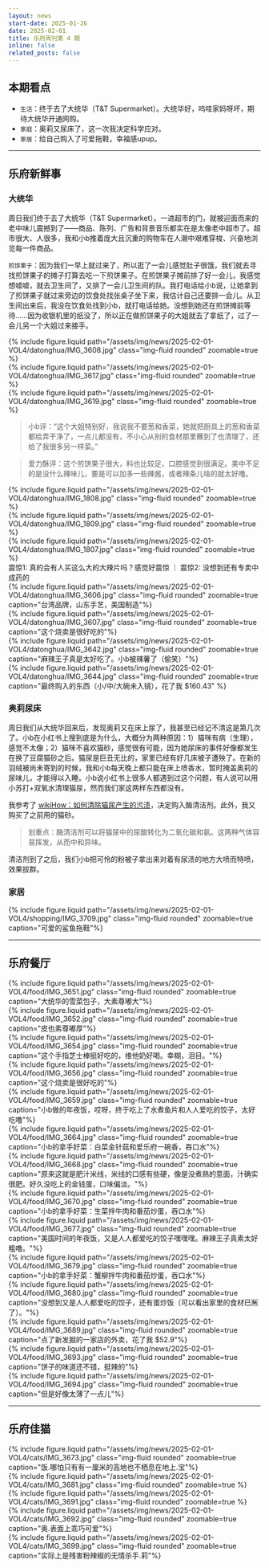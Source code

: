 ```yaml
---
layout: news
start-date: 2025-01-26
date: 2025-02-01
title: 乐府周刊第 4 期
inline: false
related_posts: false
---
```


## 本期看点

- `生活`：终于去了大统华（T&T Supermarket）。大统华好，呜哇家妈呀坏，期待大统华开通网购。
- `家庭`：奥莉又尿床了，这一次我决定科学应对。
- `家居`：给自己购入了可爱拖鞋，幸福感upup。

<hr class="dotted">

## 乐府新鲜事
### 大统华

周日我们终于去了大统华（T&T Supermarket）。一进超市的门，就被迎面而来的老中味儿震撼到了——商品、陈列、广告和背景音乐都实在是太像老中超市了。超市很大、人很多，我和小b推着庞大且沉重的购物车在人潮中艰难穿梭、兴奋地浏览每一件商品。

`煎饼果子`：因为我们一早上就过来了，所以逛了一会儿感觉肚子很饿，我们就去寻找煎饼果子的摊子打算去吃一下煎饼果子。在煎饼果子摊前排了好一会儿，我感觉想嘘嘘，就去卫生间了，又排了一会儿卫生间的队。我打电话给小b说，让她拿到了煎饼果子就过来旁边的饮食处找张桌子坐下来，我估计自己还要排一会儿。从卫生间出来后，我没在饮食处找到小b，就打电话给她。没想到她还在煎饼摊前等待……因为收银机里的纸没了，所以正在做煎饼果子的大姐就去了拿纸了，过了一会儿另一个大姐过来接手。

<div class="row justify-content-sm-center">
  <div class="col-sm-3 mt-3 mt-md-0">
    {% include figure.liquid path="/assets/img/news/2025-02-01-VOL4/datonghua/IMG_3608.jpg" class="img-fluid rounded" zoomable=true %}
  </div>
  <div class="col-sm-3 mt-3 mt-md-0">
    {% include figure.liquid path="/assets/img/news/2025-02-01-VOL4/datonghua/IMG_3617.jpg" class="img-fluid rounded" zoomable=true %}
  </div>
  <div class="col-sm-5 mt-3 mt-md-0">
    {% include figure.liquid path="/assets/img/news/2025-02-01-VOL4/datonghua/IMG_3619.jpg" class="img-fluid rounded" zoomable=true %}
  </div>
</div>

> 小b评：“这个大姐特别好，我说我不要葱和香菜，她就把厨具上的葱和香菜都给弄干净了，一点儿都没有，不小心从别的食材那里蘸到了也清理了，还给了我很多另一样菜。”

> 爱力酥评：这个煎饼果子很大，料也比较足，口腔感觉到很满足。美中不足的是没什么辣味儿，要是可以加多一些辣酱，或者辣条儿啥的就太好噜。

<div class="row justify-content-sm-center">
  <div class="col-sm-4 mt-3 mt-md-0">
    {% include figure.liquid path="/assets/img/news/2025-02-01-VOL4/datonghua/IMG_1808.jpg" class="img-fluid rounded" zoomable=true %}
  </div>
  <div class="col-sm-4 mt-3 mt-md-0">
    {% include figure.liquid path="/assets/img/news/2025-02-01-VOL4/datonghua/IMG_1809.jpg" class="img-fluid rounded" zoomable=true %}
  </div>
  <div class="col-sm-4 mt-3 mt-md-0">
    {% include figure.liquid path="/assets/img/news/2025-02-01-VOL4/datonghua/IMG_1807.jpg" class="img-fluid rounded" zoomable=true %}
  </div>
</div>
<div class="caption">
震惊1: 真的会有人买这么大的大辣片吗？感觉好震惊 ｜ 震惊2: 没想到还有专卖中成药的
</div>

<div class="row justify-content-sm-center">
  <div class="col-sm-4 mt-3 mt-md-0">
    {% include figure.liquid path="/assets/img/news/2025-02-01-VOL4/datonghua/IMG_3606.jpg" class="img-fluid rounded" zoomable=true caption="台湾品牌，山东手艺，美国制造"%}
  </div>
  <div class="col-sm-4 mt-3 mt-md-0">
    {% include figure.liquid path="/assets/img/news/2025-02-01-VOL4/datonghua/IMG_3607.jpg" class="img-fluid rounded" zoomable=true caption="这个烧卖是很好吃的"%}
  </div>
  <div class="col-sm-4 mt-3 mt-md-0">
    {% include figure.liquid path="/assets/img/news/2025-02-01-VOL4/datonghua/IMG_3642.jpg" class="img-fluid rounded" zoomable=true caption="麻辣王子真是太好吃了。小b被辣薯了（偷笑）"%}
  </div>
</div>

<div class="row justify-content-sm-center">
  <div class="col-sm-12 mt-3 mt-md-0">
    {% include figure.liquid path="/assets/img/news/2025-02-01-VOL4/datonghua/IMG_3644.jpg" class="img-fluid rounded" zoomable=true caption="最终购入的东西（小/中/大碗未入镜），花了我 $160.43" %}
  </div>
</div>

### 奥莉尿床
周日我们从大统华回来后，发现奥莉又在床上尿了，我甚至已经记不清这是第几次了。小b在小红书上搜到底是为什么，大概分为两种原因：1）猫咪有病（生理），感觉不太像；2）猫咪不喜欢猫砂，感觉很有可能，因为她尿床的事件好像都发生在换了豆腐猫砂之后。猫尿是巨丑无比的，家里已经有好几床被子遭殃了。在新的羽绒被尚未寄到的时候，我和小b每天晚上都只能在床上喷香水，暂时掩盖奥莉的尿味儿，才能得以入睡。小b说小红书上很多人都遇到过这个问题，有人说可以用小苏打+双氧水清理猫尿，然而我们家这两样东西都没有。

我参考了 [wikiHow：如何清除猫尿产生的污渍](https://zh.wikihow.com/%E6%B8%85%E9%99%A4%E7%8C%AB%E5%B0%BF%E4%BA%A7%E7%94%9F%E7%9A%84%E6%B1%A1%E6%B8%8D)，决定购入酶清洁剂。此外，我又购买了之前用的猫砂。

> 划重点：酶清洁剂可以将猫尿中的尿酸转化为二氧化碳和氨。这两种气体容易挥发，从而中和异味。

清洁剂到了之后，我们小b把可怜的粉被子拿出来对着有尿渍的地方大喷而特喷，效果拔群。


### 家居

<div class="row justify-content-sm-center">
  <div class="col-sm-4 mt-3 mt-md-0">
    {% include figure.liquid path="/assets/img/news/2025-02-01-VOL4/shopping/IMG_3709.jpg" class="img-fluid rounded" zoomable=true caption="可爱的鲨鱼拖鞋"%}
  </div>
</div>


<hr class="dotted">

## 乐府餐厅

<div class="row justify-content-sm-center">
  <div class="col-sm-4 mt-3 mt-md-0">
    {% include figure.liquid path="/assets/img/news/2025-02-01-VOL4/food/IMG_3651.jpg" class="img-fluid rounded" zoomable=true caption="大统华的雪菜包子，大素尊嘟大"%}
  </div>
  <div class="col-sm-3 mt-3 mt-md-0">
    {% include figure.liquid path="/assets/img/news/2025-02-01-VOL4/food/IMG_3652.jpg" class="img-fluid rounded" zoomable=true caption="皮也素尊嘟厚"%}
  </div>
  <div class="col-sm-5 mt-3 mt-md-0">
    {% include figure.liquid path="/assets/img/news/2025-02-01-VOL4/food/IMG_3654.jpg" class="img-fluid rounded" zoomable=true caption="这个手指芝士棒挺好吃的，维他奶好喝。幸糊，泪目。"%}
  </div>
</div>

<div class="row justify-content-sm-center">
  <div class="col-sm-6 mt-3 mt-md-0">
    {% include figure.liquid path="/assets/img/news/2025-02-01-VOL4/food/IMG_3656.jpg" class="img-fluid rounded" zoomable=true caption="这个烧卖是很好吃的"%}
  </div>
  <div class="col-sm-6 mt-3 mt-md-0">
    {% include figure.liquid path="/assets/img/news/2025-02-01-VOL4/food/IMG_3659.jpg" class="img-fluid rounded" zoomable=true caption="小b做的年夜饭，哎呀，终于吃上了水煮鱼片和人人爱吃的饺子，太好吃噜"%}
  </div>
</div>

<div class="row justify-content-sm-center">
  <div class="col-sm-6 mt-3 mt-md-0">
    {% include figure.liquid path="/assets/img/news/2025-02-01-VOL4/food/IMG_3664.jpg" class="img-fluid rounded" zoomable=true caption="小b的拿手好菜：白菜金针菇和爱乐府一碗香，吞口水"%}
  </div>
  <div class="col-sm-6 mt-3 mt-md-0">
    {% include figure.liquid path="/assets/img/news/2025-02-01-VOL4/food/IMG_3668.jpg" class="img-fluid rounded" zoomable=true caption="原来这就是肥汁米线，米线的口感有些硬，像是没煮熟的意面，汁确实很肥。好久没吃上的金钱蛋，口味偏淡。"%}
  </div>
</div>

<div class="row justify-content-sm-center">
  <div class="col-sm-6 mt-3 mt-md-0">
    {% include figure.liquid path="/assets/img/news/2025-02-01-VOL4/food/IMG_3670.jpg" class="img-fluid rounded" zoomable=true caption="小b的拿手好菜：生菜拌牛肉和番茄炒蛋，吞口水"%}
  </div>
  <div class="col-sm-6 mt-3 mt-md-0">
    {% include figure.liquid path="/assets/img/news/2025-02-01-VOL4/food/IMG_3677.jpg" class="img-fluid rounded" zoomable=true caption="美国时间的年夜饭，又是人人都爱吃的饺子嘿嘿嘿。麻辣王子真素太好粗噜。"%}
  </div>
</div>

<div class="row justify-content-sm-center">
  <div class="col-sm-6 mt-3 mt-md-0">
    {% include figure.liquid path="/assets/img/news/2025-02-01-VOL4/food/IMG_3679.jpg" class="img-fluid rounded" zoomable=true caption="小b的拿手好菜：蟹柳拌牛肉和番茄炒蛋，吞口水"%}
  </div>
  <div class="col-sm-6 mt-3 mt-md-0">
    {% include figure.liquid path="/assets/img/news/2025-02-01-VOL4/food/IMG_3680.jpg" class="img-fluid rounded" zoomable=true caption="没想到又是人人都爱吃的饺子，还有蛋炒饭（可以看出家里的食材已🈚️了）。"%}
  </div>
</div>

<div class="row justify-content-sm-center">
  <div class="col-sm-4 mt-3 mt-md-0">
    {% include figure.liquid path="/assets/img/news/2025-02-01-VOL4/food/IMG_3689.jpg" class="img-fluid rounded" zoomable=true caption="点了新发掘的一家店的外卖，花了我 $52.9"%}
  </div>
  <div class="col-sm-4 mt-3 mt-md-0">
    {% include figure.liquid path="/assets/img/news/2025-02-01-VOL4/food/IMG_3693.jpg" class="img-fluid rounded" zoomable=true caption="饼子的味道还不错，挺辣的"%}
  </div>
  <div class="col-sm-4 mt-3 mt-md-0">
    {% include figure.liquid path="/assets/img/news/2025-02-01-VOL4/food/IMG_3694.jpg" class="img-fluid rounded" zoomable=true caption="但是好像太薄了一点儿"%}
  </div>
</div>

<hr class="dotted">

## 乐府佳猫

<div class="row justify-content-sm-center">
  <div class="col-sm-4 mt-3 mt-md-0">
    {% include figure.liquid path="/assets/img/news/2025-02-01-VOL4/cats/IMG_3673.jpg" class="img-fluid rounded" zoomable=true caption="饭.哪怕只有有一厘米的高地也不栖息在地上.宝"%}
  </div>
  <div class="col-sm-4 mt-3 mt-md-0">
    {% include figure.liquid path="/assets/img/news/2025-02-01-VOL4/cats/IMG_3681.jpg" class="img-fluid rounded" zoomable=true %}
  </div>
  <div class="col-sm-4 mt-3 mt-md-0">
    {% include figure.liquid path="/assets/img/news/2025-02-01-VOL4/cats/IMG_3691.jpg" class="img-fluid rounded" zoomable=true %}
  </div>
</div>

<div class="row justify-content-sm-center">
  <div class="col-sm-6 mt-3 mt-md-0">
    {% include figure.liquid path="/assets/img/news/2025-02-01-VOL4/cats/IMG_3692.jpg" class="img-fluid rounded" zoomable=true caption="奥.表面上乖巧可爱"%}
  </div>
  <div class="col-sm-6 mt-3 mt-md-0">
    {% include figure.liquid path="/assets/img/news/2025-02-01-VOL4/cats/IMG_3699.jpg" class="img-fluid rounded" zoomable=true caption="实际上是残害粉辣椒的无情杀手.莉"%}
  </div>
</div>